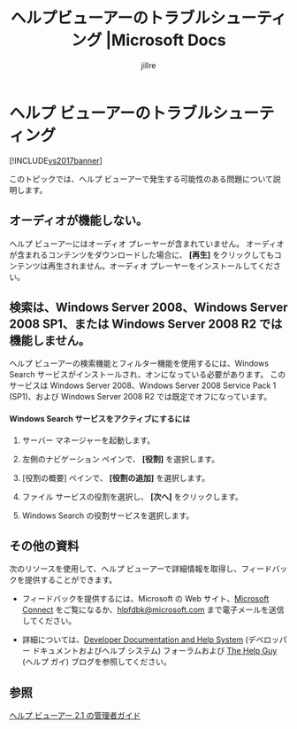 ﻿---
title: ヘルプビューアーのトラブルシューティング |Microsoft Docs
ms.date: 11/15/2016
ms.prod: visual-studio-dev14
ms.technology: vs-help-viewer
ms.topic: troubleshooting
helpviewer_keywords:
- troubleshooting [Help Viewer 2.0]
- Help Viewer 2.0, troubleshooting
ms.assetid: 461a4553-064a-4142-a2d2-058658b9ba12
caps.latest.revision: 15
author: jillre
ms.author: jillfra
manager: jillfra
ms.openlocfilehash: 490525cded11a4cddbbfb3f650d87c55b2fa196b
ms.sourcegitcommit: a8e8f4bd5d508da34bbe9f2d4d9fa94da0539de0
ms.translationtype: MT
ms.contentlocale: ja-JP
ms.lasthandoff: 10/19/2019
ms.locfileid: "72654768"
---
# <a name="troubleshooting-the-help-viewer"></a>ヘルプ ビューアーのトラブルシューティング
[!INCLUDE[vs2017banner](../includes/vs2017banner.md)]

このトピックでは、ヘルプ ビューアーで発生する可能性のある問題について説明します。

## <a name="audio-doesnt-work"></a>オーディオが機能しない。
 ヘルプ ビューアーにはオーディオ プレーヤーが含まれていません。 オーディオが含まれるコンテンツをダウンロードした場合に、 **[再生]** をクリックしてもコンテンツは再生されません。オーディオ プレーヤーをインストールしてください。

## <a name="search-doesnt-work-in-windows-server-2008-windows-server-2008-with-sp1-or-windows-server-2008-r2"></a>検索は、Windows Server 2008、Windows Server 2008 SP1、または Windows Server 2008 R2 では機能しません。
 ヘルプ ビューアーの検索機能とフィルター機能を使用するには、Windows Search サービスがインストールされ、オンになっている必要があります。 このサービスは Windows Server 2008、Windows Server 2008 Service Pack 1 (SP1)、および Windows Server 2008 R2 では既定でオフになっています。

#### <a name="to-activate-windows-search-service"></a>Windows Search サービスをアクティブにするには

1. サーバー マネージャーを起動します。

2. 左側のナビゲーション ペインで、 **[役割]** を選択します。

3. [役割の概要] ペインで、 **[役割の追加]** を選択します。

4. ファイル サービスの役割を選択し、 **[次へ]** をクリックします。

5. Windows Search の役割サービスを選択します。

## <a name="additional-resources"></a>その他の資料
 次のリソースを使用して、ヘルプ ビューアーで詳細情報を取得し、フィードバックを提供することができます。

- フィードバックを提供するには、Microsoft の Web サイト、[Microsoft Connect](http://go.microsoft.com/fwlink/?linkid=243983) をご覧になるか、[hlpfdbk@microsoft.com](mailto:hlpfdbk@microsoft.com) まで電子メールを送信してください。

- 詳細については、[Developer Documentation and Help System](http://go.microsoft.com/fwlink/?LinkId=232741) (デベロッパー ドキュメントおよびヘルプ システム) フォーラムおよび [The Help Guy](http://go.microsoft.com/fwlink/?LinkId=232743) (ヘルプ ガイ) ブログを参照してください。

## <a name="see-also"></a>参照
 [ヘルプ ビューアー 2.1 の管理者ガイド](http://go.microsoft.com/fwlink/?LinkId=243985)

